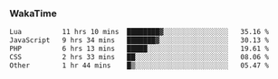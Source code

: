 ### WakaTime

<!--START_SECTION:waka-->

```txt
Lua          11 hrs 10 mins  ████████▓░░░░░░░░░░░░░░░░   35.16 %
JavaScript   9 hrs 34 mins   ███████▓░░░░░░░░░░░░░░░░░   30.13 %
PHP          6 hrs 13 mins   █████░░░░░░░░░░░░░░░░░░░░   19.61 %
CSS          2 hrs 33 mins   ██░░░░░░░░░░░░░░░░░░░░░░░   08.06 %
Other        1 hr 44 mins    █▒░░░░░░░░░░░░░░░░░░░░░░░   05.47 %
```

<!--END_SECTION:waka-->
